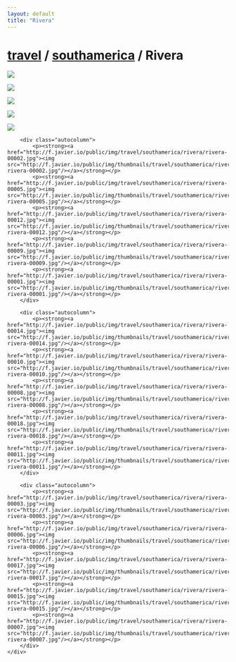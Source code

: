 ```yaml
---
layout: default
title: "Rivera"
---
```


<h1 class="page" style="padding-left:0%;"><a href="/travel.html">travel</a> / <a href="/travel/southamerica.html">southamerica</a> / Rivera</h1>
<div class="page">
    <div class="autowide">
        <div class="autocolumn">
            <p><strong><a href="http://f.javier.io/public/img/travel/southamerica/rivera/rivera-00020.jpg"><img src="http://f.javier.io/public/img/thumbnails/travel/southamerica/rivera/thumbnail-rivera-00020.jpg"/></a></strong></p>
            <p><strong><a href="http://f.javier.io/public/img/travel/southamerica/rivera/rivera-00013.jpg"><img src="http://f.javier.io/public/img/thumbnails/travel/southamerica/rivera/thumbnail-rivera-00013.jpg"/></a></strong></p>
            <p><strong><a href="http://f.javier.io/public/img/travel/southamerica/rivera/rivera-00016.jpg"><img src="http://f.javier.io/public/img/thumbnails/travel/southamerica/rivera/thumbnail-rivera-00016.jpg"/></a></strong></p>
            <p><strong><a href="http://f.javier.io/public/img/travel/southamerica/rivera/rivera-00019.jpg"><img src="http://f.javier.io/public/img/thumbnails/travel/southamerica/rivera/thumbnail-rivera-00019.jpg"/></a></strong></p>
            <p><strong><a href="http://f.javier.io/public/img/travel/southamerica/rivera/rivera-00004.jpg"><img src="http://f.javier.io/public/img/thumbnails/travel/southamerica/rivera/thumbnail-rivera-00004.jpg"/></a></strong></p>
        </div>

        <div class="autocolumn">
            <p><strong><a href="http://f.javier.io/public/img/travel/southamerica/rivera/rivera-00002.jpg"><img src="http://f.javier.io/public/img/thumbnails/travel/southamerica/rivera/thumbnail-rivera-00002.jpg"/></a></strong></p>
            <p><strong><a href="http://f.javier.io/public/img/travel/southamerica/rivera/rivera-00005.jpg"><img src="http://f.javier.io/public/img/thumbnails/travel/southamerica/rivera/thumbnail-rivera-00005.jpg"/></a></strong></p>
            <p><strong><a href="http://f.javier.io/public/img/travel/southamerica/rivera/rivera-00012.jpg"><img src="http://f.javier.io/public/img/thumbnails/travel/southamerica/rivera/thumbnail-rivera-00012.jpg"/></a></strong></p>
            <p><strong><a href="http://f.javier.io/public/img/travel/southamerica/rivera/rivera-00009.jpg"><img src="http://f.javier.io/public/img/thumbnails/travel/southamerica/rivera/thumbnail-rivera-00009.jpg"/></a></strong></p>
            <p><strong><a href="http://f.javier.io/public/img/travel/southamerica/rivera/rivera-00001.jpg"><img src="http://f.javier.io/public/img/thumbnails/travel/southamerica/rivera/thumbnail-rivera-00001.jpg"/></a></strong></p>
        </div>

        <div class="autocolumn">
            <p><strong><a href="http://f.javier.io/public/img/travel/southamerica/rivera/rivera-00014.jpg"><img src="http://f.javier.io/public/img/thumbnails/travel/southamerica/rivera/thumbnail-rivera-00014.jpg"/></a></strong></p>
            <p><strong><a href="http://f.javier.io/public/img/travel/southamerica/rivera/rivera-00010.jpg"><img src="http://f.javier.io/public/img/thumbnails/travel/southamerica/rivera/thumbnail-rivera-00010.jpg"/></a></strong></p>
            <p><strong><a href="http://f.javier.io/public/img/travel/southamerica/rivera/rivera-00008.jpg"><img src="http://f.javier.io/public/img/thumbnails/travel/southamerica/rivera/thumbnail-rivera-00008.jpg"/></a></strong></p>
            <p><strong><a href="http://f.javier.io/public/img/travel/southamerica/rivera/rivera-00018.jpg"><img src="http://f.javier.io/public/img/thumbnails/travel/southamerica/rivera/thumbnail-rivera-00018.jpg"/></a></strong></p>
            <p><strong><a href="http://f.javier.io/public/img/travel/southamerica/rivera/rivera-00011.jpg"><img src="http://f.javier.io/public/img/thumbnails/travel/southamerica/rivera/thumbnail-rivera-00011.jpg"/></a></strong></p>
        </div>

        <div class="autocolumn">
            <p><strong><a href="http://f.javier.io/public/img/travel/southamerica/rivera/rivera-00003.jpg"><img src="http://f.javier.io/public/img/thumbnails/travel/southamerica/rivera/thumbnail-rivera-00003.jpg"/></a></strong></p>
            <p><strong><a href="http://f.javier.io/public/img/travel/southamerica/rivera/rivera-00006.jpg"><img src="http://f.javier.io/public/img/thumbnails/travel/southamerica/rivera/thumbnail-rivera-00006.jpg"/></a></strong></p>
            <p><strong><a href="http://f.javier.io/public/img/travel/southamerica/rivera/rivera-00017.jpg"><img src="http://f.javier.io/public/img/thumbnails/travel/southamerica/rivera/thumbnail-rivera-00017.jpg"/></a></strong></p>
            <p><strong><a href="http://f.javier.io/public/img/travel/southamerica/rivera/rivera-00015.jpg"><img src="http://f.javier.io/public/img/thumbnails/travel/southamerica/rivera/thumbnail-rivera-00015.jpg"/></a></strong></p>
            <p><strong><a href="http://f.javier.io/public/img/travel/southamerica/rivera/rivera-00007.jpg"><img src="http://f.javier.io/public/img/thumbnails/travel/southamerica/rivera/thumbnail-rivera-00007.jpg"/></a></strong></p>
        </div>
    </div>
</div>

